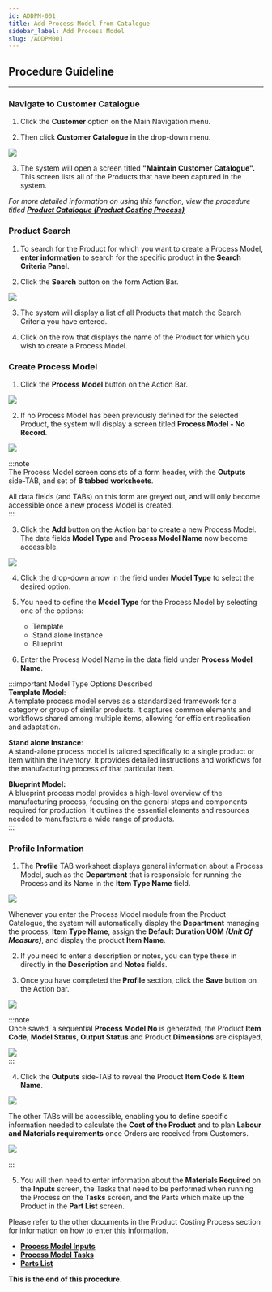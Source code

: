 ```yaml
---
id: ADDPM-001
title: Add Process Model from Catalogue
sidebar_label: Add Process Model
slug: /ADDPM001
---
```

## Procedure Guideline  
___

### Navigate to Customer Catalogue  

1. Click the **Customer** option on the Main Navigation menu.  

2. Then click **Customer Catalogue** in the drop-down menu.  
	
![](../static/img/docs/PM-001/image01.png)  

3. The system will open a screen titled **"Maintain Customer Catalogue".**  
This screen lists all of the Products that have been captured in the system.  

_For more detailed information on using this function, view the procedure titled **[Product Catalogue (Product Costing Process)](https://sense-i.co/docs/PCPCAT)**_ 

### Product Search  

1. To search for the Product for which you want to create a Process Model, **enter information** to search for the specific product in the **Search Criteria Panel**.  

2. Click the **Search** button on the form Action Bar.  
	
![](../static/img/docs/PM-001/image02.png)  

3. The system will display a list of all Products that match the Search Criteria you have entered.  

4. Click on the row that displays the name of the Product for which you wish to create a Process Model.  

### Create Process Model  

1. Click the **Process Model** button on the Action Bar.  	

![](../static/img/docs/PM-001/image03.png)  

2. If no Process Model has been previously defined for the selected Product, the system will display a screen titled **Process Model - No Record**.  

![](../static/img/docs/PM-001/image04.png)  

:::note  
The Process Model screen consists of a form header, with the **Outputs** side-TAB, and set of **8 tabbed worksheets**.  

All data fields (and TABs) on this form are greyed out, and will only become accessible once a new process Model is created.  
:::  

3. Click the **Add** button on the Action bar to create a new Process Model.  
The data fields **Model Type** and **Process Model Name** now become accessible.

![](../static/img/docs/PM-001/image06.png)  

4. Click the drop-down arrow in the field under **Model Type** to select the desired option.  

5. You need to define the **Model Type** for the Process Model by selecting one of the options:
    -   Template
    -   Stand alone Instance  
    -   Blueprint  


6. Enter the Process Model Name in the data field under **Process Model Name**.    

:::important Model Type Options Described  
**Template Model**:  
A template process model serves as a standardized framework for a category or group of similar products. It captures common elements and workflows shared among multiple items, allowing for efficient replication and adaptation.  

**Stand alone Instance**:  
A stand-alone process model is tailored specifically to a single product or item within the inventory. It provides detailed instructions and workflows for the manufacturing process of that particular item.  

**Blueprint Model:**  
A blueprint process model provides a high-level overview of the manufacturing process, focusing on the general steps and components required for production. It outlines the essential elements and resources needed to manufacture a wide range of products.  
:::  

### Profile Information  

1. The **Profile** TAB worksheet displays general information about a Process Model, such as the **Department** that is responsible for running the Process and its Name in the **Item Type Name** field.  

![](../static/img/docs/PM-001/image07.png)  

Whenever you enter the Process Model module from the Product Catalogue, the system will automatically display the **Department** managing the process, **Item Type Name**,  assign the **Default Duration UOM _(Unit Of Measure)_**, and display the product **Item Name**.  

2. If you need to enter a description or notes, you can type these in directly in the **Description** and **Notes** fields.  

3. Once you have completed the **Profile** section, click the **Save** button on the Action bar.  

![](../static/img/docs/PM-001/image08.png)  

:::note  
Once saved, a sequential **Process Model No** is generated, the Product **Item Code**, **Model Status**, **Output Status** and Product **Dimensions** are displayed,  

![](../static/img/docs/PM-001/image09.png)  
:::  

4.  Click the **Outputs** side-TAB to reveal the Product **Item Code** & **Item Name**.

![](../static/img/docs/PM-001/image10.png)  

The other TABs will be accessible, enabling you to define specific information needed to calculate the **Cost of the Product** and to plan **Labour and Materials requirements** once Orders are received from Customers.  

![](../static/img/docs/PM-001/image11.png)  

:::  

5.  You will then need to enter information about the **Materials Required** on the **Inputs** screen, the Tasks that need to be performed when running the Process on the **Tasks** screen, and the Parts which make up the Product in the **Part List** screen.  

Please refer to the other documents in the Product Costing Process section for information on how to enter this information.  

-   **[Process Model Inputs](https://sense-i.co/docs/PMINPT001)**  
-   **[Process Model Tasks](https://sense-i.co/docs/PMTSK001)**  
-   **[Parts List](https://sense-i.co/docs/PRTLST001)** 

**This is the end of this procedure.**
